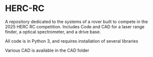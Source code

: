 # HERC-RC
A repository dedicated to the systems of a rover built to compete in the 2025 HERC RC competition. Includes Code and CAD for a laser range finder, a optical spectrometer, and a drive base.

All code is in Python 3, and requires installation of several libraries

Various CAD is available in the CAD folder
